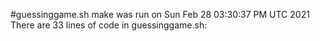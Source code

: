 #guessinggame.sh
make was run on Sun Feb 28 03:30:37 PM UTC 2021
There are 33 lines of code in guessinggame.sh:
